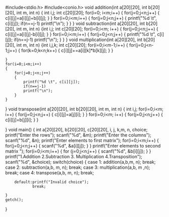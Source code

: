 #include<stdio.h>
#include<conio.h>
void addition(int a[20][20], int b[20][20], int m, int n)
{
    int i,j;
    int c[20][20];
    for(i=0; i<m;i++)
    {
        for(j=0;j<n;j++)
        {
            c[i][j]=a[i][j]+b[i][j];
        }
    }
    for(i=0;i<m;i++)
    {
        for(j=0;j<n;j++)
        {
             printf("%d \t", c[i][j]);
             if(n==j-1)
             printf("\n");
        }
        }
    }
void subtraction(int a[20][20],  int b[20][20], int m, int n) 
{int i,j;
    int c[20][20];
    for(i=0;i<m; i++)
    {
        for(j=0;j<n;j++)
        {
            c[i][j]=a[i][j]-b[i][j];
        }
    }
    for(i=0;i<m;i++)
    {
        for(j=0;j<n;j++)
        {
            printf("%d \t", c[i][j]);
            if(n==j-1)
             printf("\n");
        }
    }
} 
void multiplication(int a[20][20], int b[20][20], int m, int n)
{int i,j,k;
    int c[20][20];
    for(i=0;i<m-1;i++)
    {
        for(j=0;j<n-1;j++)
        {
            for(k=0;k<n;k++)
            {
                c[i][j]+=a[i][k]*b[k][j];
            }
        }
        

    }
    for(i=0;i<m;i++)
    {
        for(j=0;j<n;j++)
        {
            printf("%d \t", c[i][j]);
            if(n==j-1)
            printf("\n");
        }
    }
}
void transpose(int a[20][20], int b[20][20], int m, int n)
{
    int i,j;
    for(i=0;i<m; i++)
    {
        for(j=0;j<n;j++)
        {
            c[i][j]=a[j][i];
        }
    }
    for(i=0;i<m; i++)
    {
        for(j=0;j<n;j++)
        {
            c[i][j]=b[j][i];
        }
    }
    
}
void main()
{
    int a[20][20], b[20][20], c[20][20], i, j, k,m, n, choice;
    printf("Enter the rows");
    scanf("%d", &m);
    printf("Enter the columns");
    scanf("%d", &n);
    printf("Enter elements to first matrix");
    for(i=0;i<m;i++)
    {
        for(j=0;j<n;j++)
        {
            scanf("%d", &a[i][j]);
        }
    }
    printf("Enter elements to second matrix ");
    for(i=0;i<m;i++)
    {
        for (j=0;j<n;j++)
        {
            scanf("%d", &b[i][j]);
        }
    }
    printf("1.Addition 2.Subtraction 3. Multiplication 4.Transposition");
    scanf("%d", &choice);
    switch(choice)
    {
        case 1: addition(a,b,m, n);
                break;
        case 2: subtraction(a,b, m, n);
                break;
        case 3: multiplication(a,b, m ,n);
                break;
        case 4: transpose(a,b, m, n);
                break;
        
        default:printf("Invalid choice");
                break;

    }
    getch();
}
